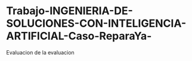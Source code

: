 # Trabajo-INGENIERIA-DE-SOLUCIONES-CON-INTELIGENCIA-ARTIFICIAL-Caso-ReparaYa-
Evaluacion de la evaluacion
